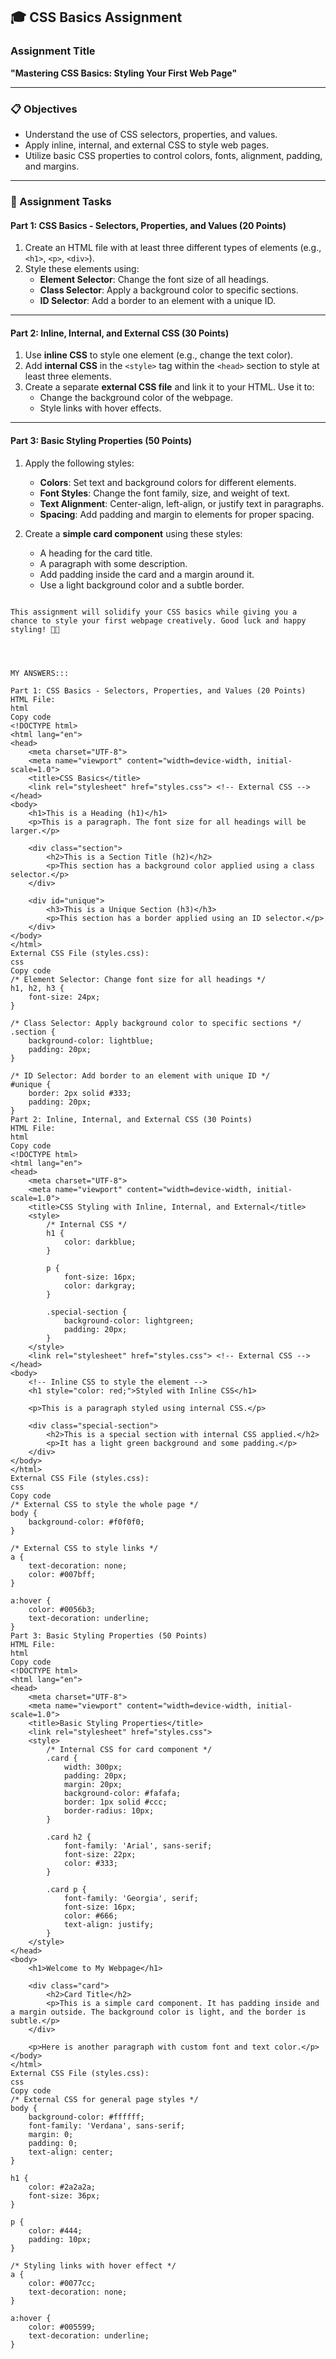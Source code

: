 ## **🎓 CSS Basics Assignment**  

### **Assignment Title**  
**"Mastering CSS Basics: Styling Your First Web Page"**  

---

### **📋 Objectives**  
- Understand the use of CSS selectors, properties, and values.  
- Apply inline, internal, and external CSS to style web pages.  
- Utilize basic CSS properties to control colors, fonts, alignment, padding, and margins.  

---

### **📂 Assignment Tasks**  

#### **Part 1: CSS Basics - Selectors, Properties, and Values (20 Points)**  
1. Create an HTML file with at least three different types of elements (e.g., `<h1>`, `<p>`, `<div>`).  
2. Style these elements using:  
   - **Element Selector**: Change the font size of all headings.  
   - **Class Selector**: Apply a background color to specific sections.  
   - **ID Selector**: Add a border to an element with a unique ID.  

---

#### **Part 2: Inline, Internal, and External CSS (30 Points)**  
1. Use **inline CSS** to style one element (e.g., change the text color).  
2. Add **internal CSS** in the `<style>` tag within the `<head>` section to style at least three elements.  
3. Create a separate **external CSS file** and link it to your HTML. Use it to:  
   - Change the background color of the webpage.  
   - Style links with hover effects.  

---

#### **Part 3: Basic Styling Properties (50 Points)**  
1. Apply the following styles:  
   - **Colors**: Set text and background colors for different elements.  
   - **Font Styles**: Change the font family, size, and weight of text.  
   - **Text Alignment**: Center-align, left-align, or justify text in paragraphs.  
   - **Spacing**: Add padding and margin to elements for proper spacing.  

2. Create a **simple card component** using these styles:  
   - A heading for the card title.  
   - A paragraph with some description.  
   - Add padding inside the card and a margin around it.  
   - Use a light background color and a subtle border.  

```

This assignment will solidify your CSS basics while giving you a chance to style your first webpage creatively. Good luck and happy styling! 🎨🚀




MY ANSWERS:::

Part 1: CSS Basics - Selectors, Properties, and Values (20 Points)
HTML File:
html
Copy code
<!DOCTYPE html>
<html lang="en">
<head>
    <meta charset="UTF-8">
    <meta name="viewport" content="width=device-width, initial-scale=1.0">
    <title>CSS Basics</title>
    <link rel="stylesheet" href="styles.css"> <!-- External CSS -->
</head>
<body>
    <h1>This is a Heading (h1)</h1>
    <p>This is a paragraph. The font size for all headings will be larger.</p>

    <div class="section">
        <h2>This is a Section Title (h2)</h2>
        <p>This section has a background color applied using a class selector.</p>
    </div>

    <div id="unique">
        <h3>This is a Unique Section (h3)</h3>
        <p>This section has a border applied using an ID selector.</p>
    </div>
</body>
</html>
External CSS File (styles.css):
css
Copy code
/* Element Selector: Change font size for all headings */
h1, h2, h3 {
    font-size: 24px;
}

/* Class Selector: Apply background color to specific sections */
.section {
    background-color: lightblue;
    padding: 20px;
}

/* ID Selector: Add border to an element with unique ID */
#unique {
    border: 2px solid #333;
    padding: 20px;
}
Part 2: Inline, Internal, and External CSS (30 Points)
HTML File:
html
Copy code
<!DOCTYPE html>
<html lang="en">
<head>
    <meta charset="UTF-8">
    <meta name="viewport" content="width=device-width, initial-scale=1.0">
    <title>CSS Styling with Inline, Internal, and External</title>
    <style>
        /* Internal CSS */
        h1 {
            color: darkblue;
        }

        p {
            font-size: 16px;
            color: darkgray;
        }

        .special-section {
            background-color: lightgreen;
            padding: 20px;
        }
    </style>
    <link rel="stylesheet" href="styles.css"> <!-- External CSS -->
</head>
<body>
    <!-- Inline CSS to style the element -->
    <h1 style="color: red;">Styled with Inline CSS</h1>

    <p>This is a paragraph styled using internal CSS.</p>

    <div class="special-section">
        <h2>This is a special section with internal CSS applied.</h2>
        <p>It has a light green background and some padding.</p>
    </div>
</body>
</html>
External CSS File (styles.css):
css
Copy code
/* External CSS to style the whole page */
body {
    background-color: #f0f0f0;
}

/* External CSS to style links */
a {
    text-decoration: none;
    color: #007bff;
}

a:hover {
    color: #0056b3;
    text-decoration: underline;
}
Part 3: Basic Styling Properties (50 Points)
HTML File:
html
Copy code
<!DOCTYPE html>
<html lang="en">
<head>
    <meta charset="UTF-8">
    <meta name="viewport" content="width=device-width, initial-scale=1.0">
    <title>Basic Styling Properties</title>
    <link rel="stylesheet" href="styles.css">
    <style>
        /* Internal CSS for card component */
        .card {
            width: 300px;
            padding: 20px;
            margin: 20px;
            background-color: #fafafa;
            border: 1px solid #ccc;
            border-radius: 10px;
        }

        .card h2 {
            font-family: 'Arial', sans-serif;
            font-size: 22px;
            color: #333;
        }

        .card p {
            font-family: 'Georgia', serif;
            font-size: 16px;
            color: #666;
            text-align: justify;
        }
    </style>
</head>
<body>
    <h1>Welcome to My Webpage</h1>

    <div class="card">
        <h2>Card Title</h2>
        <p>This is a simple card component. It has padding inside and a margin outside. The background color is light, and the border is subtle.</p>
    </div>

    <p>Here is another paragraph with custom font and text color.</p>
</body>
</html>
External CSS File (styles.css):
css
Copy code
/* External CSS for general page styles */
body {
    background-color: #ffffff;
    font-family: 'Verdana', sans-serif;
    margin: 0;
    padding: 0;
    text-align: center;
}

h1 {
    color: #2a2a2a;
    font-size: 36px;
}

p {
    color: #444;
    padding: 10px;
}

/* Styling links with hover effect */
a {
    color: #0077cc;
    text-decoration: none;
}

a:hover {
    color: #005599;
    text-decoration: underline;
}















